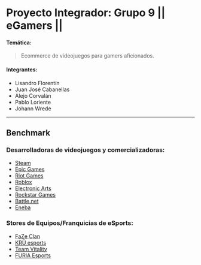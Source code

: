 # Proyecto Integrador: Grupo 9 || eGamers || 

#### Temática: 

> Ecommerce de videojuegos para gamers aficionados.

#### Integrantes:

* Lisandro Florentín
* Juan José Cabanellas
* Alejo Corvalán
* Pablo Loriente
* Johann Wrede

-------------------------------------------------------

## Benchmark

### Desarrolladoras de videojuegos y comercializadoras:

* [Steam](https://store.steampowered.com/)
* [Epic Games](https://www.epicgames.com/) 
* [Riot Games](https://www.riotgames.com/en)
* [Roblox](https://www.roblox.com/)
* [Electronic Arts](https://www.ea.com/)
* [Rockstar Games](https://www.rockstargames.com/)
* [Battle.net](https://us.shop.battle.net/en-us)
* [Eneba](https://www.eneba.com/latam/?af_id=GameGengo)


### Stores de Equipos/Franquicias de eSports:

* [FaZe Clan](https://fazeclan.com/)
* [KRÜ esports](https://shop.kruesports.com/)
* [Team Vitality](https://shop.vitality.gg/)
* [FURIA Esports](https://www.furia.gg/)
